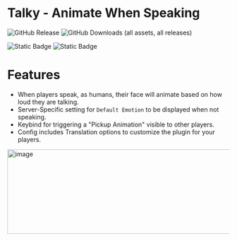 # Talky - Animate When Speaking

![GitHub Release](https://img.shields.io/github/v/release/tayjay/Talky)
![GitHub Downloads (all assets, all releases)](https://img.shields.io/github/downloads/tayjay/Talky/total)

![Static Badge](https://img.shields.io/badge/LabAPI-1.1.2-blue)
![Static Badge](https://img.shields.io/badge/EXILED-9.9.2-red)



# Features
- When players speak, as humans, their face will animate based on how loud they are talking.
- Server-Specific setting for `Default Emotion` to be displayed when not speaking.
- Keybind for triggering a "Pickup Animation" visible to other players.
- Config includes Translation options to customize the plugin for your players.
<img width="1368" height="191" alt="image" src="https://github.com/user-attachments/assets/c26bb24d-72cd-4db3-95b2-31d89aeef815" />
